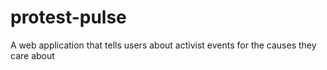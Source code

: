 # protest-pulse
A web application that tells users about activist events for the causes they care about
